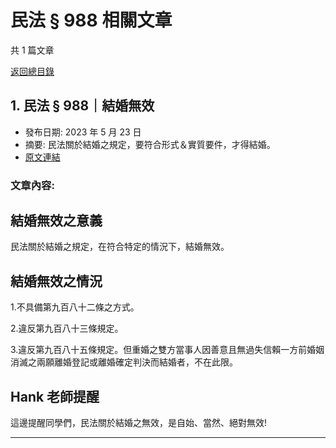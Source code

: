 # 民法 § 988 相關文章

共 1 篇文章

[返回總目錄](00_總目錄.md)

## 1. 民法 § 988｜結婚無效

- 發布日期: 2023 年 5 月 23 日
- 摘要: 民法關於結婚之規定，要符合形式＆實質要件，才得結婚。
- [原文連結](https://www.jasper-realestate.com/%e6%b0%91%e6%b3%95_988_%e7%b5%90%e5%a9%9a%e7%84%a1%e6%95%88/)

### 文章內容:

## 結婚無效之意義

民法關於結婚之規定，在符合特定的情況下，結婚無效。

## 結婚無效之情況

1.不具備第九百八十二條之方式。

2.違反第九百八十三條規定。

3.違反第九百八十五條規定。但重婚之雙方當事人因善意且無過失信賴一方前婚姻消滅之兩願離婚登記或離婚確定判決而結婚者，不在此限。

## Hank 老師提醒

這邊提醒同學們，民法關於結婚之無效，是自始、當然、絕對無效!

---

